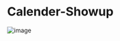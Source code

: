 # Calender-Showup
![image](https://user-images.githubusercontent.com/96364929/192339467-d0fc3655-c84a-47fa-ad25-7527755c0561.png)

